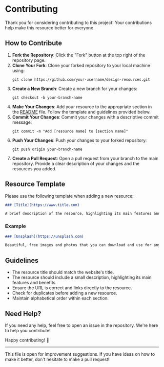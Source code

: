 # Contributing

Thank you for considering contributing to this project! Your contributions help make this resource better for everyone.

## How to Contribute

1. **Fork the Repository**: Click the "Fork" button at the top right of the repository page.
2. **Clone Your Fork**: Clone your forked repository to your local machine using:
   ```
   git clone https://github.com/your-username/design-resources.git
   ```
3. **Create a New Branch**: Create a new branch for your changes:
   ```
   git checkout -b your-branch-name
   ```
4. **Make Your Changes**: Add your resource to the appropriate section in the [README](https://github.com/reinaldosimoes/design-resources/blob/main/README.md) file. Follow the template and guidelines provided below.
5. **Commit Your Changes**: Commit your changes with a descriptive commit message:
   ```
   git commit -m "Add [resource name] to [section name]"
   ```
6. **Push Your Changes**: Push your changes to your forked repository:
   ```
   git push origin your-branch-name
   ```
7. **Create a Pull Request**: Open a pull request from your branch to the main repository. Provide a clear description of your changes and the resources you added.

## Resource Template

Please use the following template when adding a new resource:

```markdown
### [Title](https://www.title.com)

A brief description of the resource, highlighting its main features and benefits.
```

### Example

```markdown
### [Unsplash](https://unsplash.com)

Beautiful, free images and photos that you can download and use for any project. Better than any royalty-free or stock photos.
```

## Guidelines

- The resource title should match the website's title.
- The resource should include a small description, highlighting its main features and benefits.
- Ensure the URL is correct and links directly to the resource.
- Check for duplicates before adding a new resource.
- Maintain alphabetical order within each section.

## Need Help?

If you need any help, feel free to open an issue in the repository. We're here to help you contribute!

Happy contributing! 🚀

---

This file is open for improvement suggestions. If you have ideas on how to make it better, don't hesitate to make a pull request!